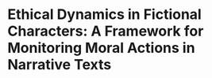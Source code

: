 # Ethical Dynamics in Fictional Characters: A Framework for Monitoring Moral Actions in Narrative Texts

